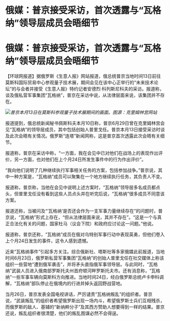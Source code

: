 # 俄媒：普京接受采访，首次透露与“瓦格纳”领导层成员会晤细节

# 俄媒：普京接受采访，首次透露与“瓦格纳”领导层成员会晤细节

【环球网报道】据俄罗斯《生意人报》网站报道，俄总统普京当地时间13日前往莫斯科国际贸易中心参观量子技术展，期间会见在该中心正举行的“未来技术论坛”的与会者并接受《生意人报》特约记者安德烈·科列斯尼科夫的采访。报道称，谈及俄私营军事集团“瓦格纳”，普京在采访中说，从法律层面来说，该集团并不存在。

![](https://inews.gtimg.com/om_bt/OqlJMQp-_7kduqoJY4f9RQXE9z9Y9jIVXemUiTX1S4VkMAA/1000)_普京本月13日在莫斯科参观量子技术展期间的画面。图源：克里姆林宫网站_

报道提到，俄总统新闻秘书佩斯科夫本月10日称，普京6月29日曾在克里姆林宫会见“瓦格纳”的领导层成员，其中包括创始人普里戈任。普京本月13日接受采访时谈及此次会晤有关情况。俄罗斯“连塔”新闻网称，这是普京首次透露此次会晤有关细节。

报道称，普京在采访中称，“一方面，我在会见中已对他们在战场上的表现作出评价，另一方面，也对他们在上个月24日所发生事件中的行为作出评价”。

“我向他们说明了几种继续执行军事相关任务的方案，包括参加战争。”普京说，其中一种方案是，“瓦格纳”成员可以聚集在一个地方继续执行任务，其负责人不变。

报道称，普京称，当他在会见中说明上述方案时，“瓦格纳”领导层多名成员都点头，但普里戈任没有看到这些人员点头并在听完后说，“瓦格纳”很多成员不同意该方案。

报道还称，当被问及“‘瓦格纳’是否还会作为一支军事力量继续存在”的问题时，普京说，“瓦格纳”形式上存在，“但从法律层面来说，其并不存在”。“这是一个与真正合法化有关的问题，国家杜马（议会下院）和政府应讨论这一问题。”他说。

报道称，普京还称，“瓦格纳”成员在俄对乌特别军事行动中表现英勇，但他们卷入上个月24日发生的事件，这令人感到遗憾。

近来“瓦格纳事件”引起多方关注。综合俄新社、塔斯社等多家俄媒此前报道，当地时间6月23日，俄罗斯私营军事集团“瓦格纳”的创始人普里戈任在社交媒体上称该组织一些营地“遭到俄军袭击”，并将矛头直指俄军事领导层。与此同时，“瓦格纳”武装人员进入俄南部罗斯托夫州首府顿河畔罗斯托夫市。还有消息称，“瓦格纳”一些军事车辆向莫斯科方向推进。当地时间24日，经白俄罗斯总统卢卡申科调解，“瓦格纳”部队停止在俄境内的行进并掉头返回野战营地。

当月26日，普京发表全国电视讲话，严厉谴责“瓦格纳叛乱”的组织者。普京说，“武装叛乱”的组织者希望俄罗斯出现一场内斗，希望俄罗斯士兵们互相残杀，而俄罗斯的敌人、基辅的“新纳粹分子”及其西方赞助人想要得到一样的结果。普京还说，叛乱组织者很清楚，他们的叛乱图谋必然不会得逞。

